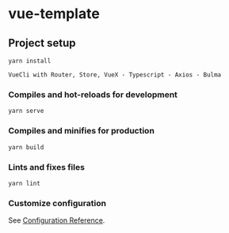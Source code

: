 # vue-template

## Project setup
```
yarn install
```
```
VueCli with Router, Store, VueX - Typescript - Axios - Bulma 
```

### Compiles and hot-reloads for development
```
yarn serve
```

### Compiles and minifies for production
```
yarn build
```

### Lints and fixes files
```
yarn lint
```

### Customize configuration
See [Configuration Reference](https://cli.vuejs.org/config/).
